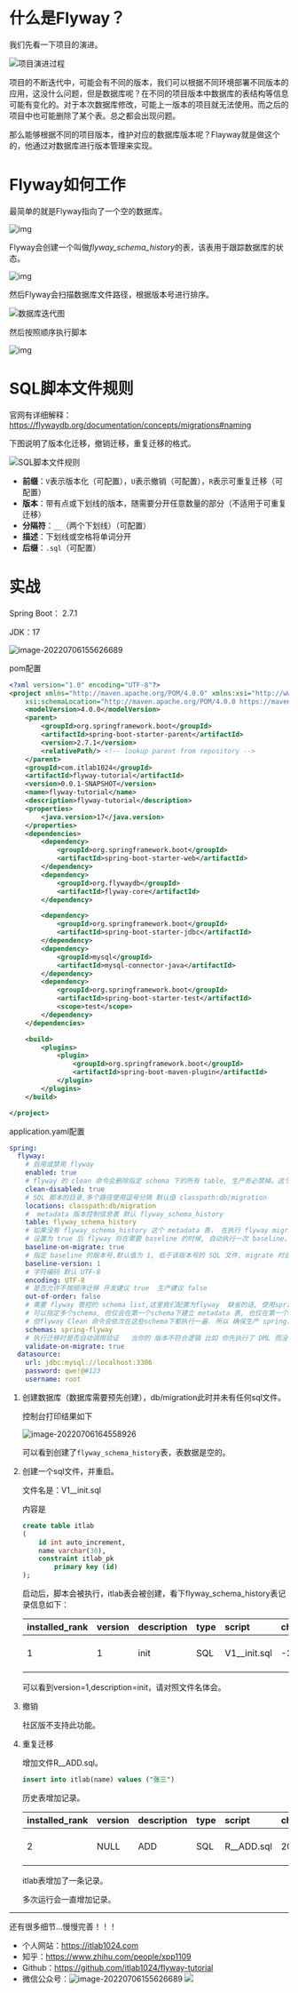 # 什么是Flyway？

我们先看一下项目的演进。

![项目演进过程](https://raw.githubusercontent.com/itlab1024/picgo-images/main/202207061541016.png)

项目的不断迭代中，可能会有不同的版本，我们可以根据不同环境部署不同版本的应用，这没什么问题，但是数据库呢？在不同的项目版本中数据库的表结构等信息可能有变化的。对于本次数据库修改，可能上一版本的项目就无法使用。而之后的项目中也可能删除了某个表。总之都会出现问题。



那么能够根据不同的项目版本，维护对应的数据库版本呢？Flayway就是做这个的，他通过对数据库进行版本管理来实现。

# Flyway如何工作

最简单的就是Flyway指向了一个空的数据库。

![img](https://raw.githubusercontent.com/itlab1024/picgo-images/main/202207061548585.png)

Flyway会创建一个叫做*flyway_schema_history*的表，该表用于跟踪数据库的状态。

![img](https://raw.githubusercontent.com/itlab1024/picgo-images/main/202207061548885.png)



然后Flyway会扫描数据库文件路径，根据版本号进行排序。

![数据库迭代图](https://raw.githubusercontent.com/itlab1024/picgo-images/main/202207061519624.png)

然后按照顺序执行脚本

![img](https://raw.githubusercontent.com/itlab1024/picgo-images/main/202207061551312.png)

# SQL脚本文件规则

官网有详细解释：https://flywaydb.org/documentation/concepts/migrations#naming

下图说明了版本化迁移，撤销迁移，重复迁移的格式。

![SQL脚本文件规则](https://raw.githubusercontent.com/itlab1024/picgo-images/main/202207061724988.png)

- **前缀**：`V`表示版本化（可配置），`U`表示撤销（可配置），`R`表示可重复迁移（可配置）
- **版本**：带有点或下划线的版本，随需要分开任意数量的部分（不适用于可重复迁移）
- **分隔符**：`__`（两个下划线）（可配置）
- **描述**：下划线或空格将单词分开
- **后缀**：`.sql`（可配置）

# 实战

Spring Boot： 2.7.1

JDK：17

![image-20220706155626689](https://raw.githubusercontent.com/itlab1024/picgo-images/main/202207061556746.png)

pom配置

```xml
<?xml version="1.0" encoding="UTF-8"?>
<project xmlns="http://maven.apache.org/POM/4.0.0" xmlns:xsi="http://www.w3.org/2001/XMLSchema-instance"
	xsi:schemaLocation="http://maven.apache.org/POM/4.0.0 https://maven.apache.org/xsd/maven-4.0.0.xsd">
	<modelVersion>4.0.0</modelVersion>
	<parent>
		<groupId>org.springframework.boot</groupId>
		<artifactId>spring-boot-starter-parent</artifactId>
		<version>2.7.1</version>
		<relativePath/> <!-- lookup parent from repository -->
	</parent>
	<groupId>com.itlab1024</groupId>
	<artifactId>flyway-tutorial</artifactId>
	<version>0.0.1-SNAPSHOT</version>
	<name>flyway-tutorial</name>
	<description>flyway-tutorial</description>
	<properties>
		<java.version>17</java.version>
	</properties>
	<dependencies>
		<dependency>
			<groupId>org.springframework.boot</groupId>
			<artifactId>spring-boot-starter-web</artifactId>
		</dependency>
		<dependency>
			<groupId>org.flywaydb</groupId>
			<artifactId>flyway-core</artifactId>
		</dependency>

		<dependency>
			<groupId>org.springframework.boot</groupId>
			<artifactId>spring-boot-starter-jdbc</artifactId>
		</dependency>
		<dependency>
			<groupId>mysql</groupId>
			<artifactId>mysql-connector-java</artifactId>
		</dependency>
		<dependency>
			<groupId>org.springframework.boot</groupId>
			<artifactId>spring-boot-starter-test</artifactId>
			<scope>test</scope>
		</dependency>
	</dependencies>

	<build>
		<plugins>
			<plugin>
				<groupId>org.springframework.boot</groupId>
				<artifactId>spring-boot-maven-plugin</artifactId>
			</plugin>
		</plugins>
	</build>

</project>

```

application.yaml配置

```yaml
spring:
  flyway:
    # 启用或禁用 flyway
    enabled: true
    # flyway 的 clean 命令会删除指定 schema 下的所有 table, 生产务必禁掉。这个默认值是 false 理论上作为默认配置是不科学的。
    clean-disabled: true
    # SQL 脚本的目录,多个路径使用逗号分隔 默认值 classpath:db/migration
    locations: classpath:db/migration
    #  metadata 版本控制信息表 默认 flyway_schema_history
    table: flyway_schema_history
    # 如果没有 flyway_schema_history 这个 metadata 表， 在执行 flyway migrate 命令之前, 必须先执行 flyway baseline 命令
    # 设置为 true 后 flyway 将在需要 baseline 的时候, 自动执行一次 baseline。
    baseline-on-migrate: true
    # 指定 baseline 的版本号,默认值为 1, 低于该版本号的 SQL 文件, migrate 时会被忽略
    baseline-version: 1
    # 字符编码 默认 UTF-8
    encoding: UTF-8
    # 是否允许不按顺序迁移 开发建议 true  生产建议 false
    out-of-order: false
    # 需要 flyway 管控的 schema list,这里我们配置为flyway  缺省的话, 使用spring.datasource.url 配置的那个 schema,
    # 可以指定多个schema, 但仅会在第一个schema下建立 metadata 表, 也仅在第一个schema应用migration sql 脚本.
    # 但flyway Clean 命令会依次在这些schema下都执行一遍. 所以 确保生产 spring.flyway.clean-disabled 为 true
    schemas: spring-flyway
    # 执行迁移时是否自动调用验证   当你的 版本不符合逻辑 比如 你先执行了 DML 而没有 对应的DDL 会抛出异常
    validate-on-migrate: true
  datasource:
    url: jdbc:mysql://localhost:3306
    password: qwe!@#123
    username: root
```

1. 创建数据库（数据库需要预先创建），db/migration此时并未有任何sql文件。

   控制台打印结果如下

   ![image-20220706164558926](https://raw.githubusercontent.com/itlab1024/picgo-images/main/202207061645107.png)

   可以看到创建了`flyway_schema_history`表，表数据是空的。

2. 创建一个sql文件，并重启。

   文件名是：V1__init.sql

   内容是

   ```sql
   create table itlab
   (
       id int auto_increment,
       name varchar(30),
       constraint itlab_pk
           primary key (id)
   );
   ```

   启动后，脚本会被执行，itlab表会被创建，看下flyway_schema_history表记录信息如下：

   | installed\_rank | version | description | type | script         | checksum    | installed\_by | installed\_on       | execution\_time | success |
   | :-------------- | :------ | :---------- | :--- | :------------- | :---------- | :------------ | :------------------ | :-------------- | :------ |
   | 1               | 1       | init        | SQL  | V1\_\_init.sql | -2138043076 | root          | 2022-07-06 17:19:05 | 81              | 1       |

   可以看到version=1,description=init，请对照文件名体会。

3. 撤销

   社区版不支持此功能。

4. 重复迁移

   增加文件R__ADD.sql。

   ```sql
   insert into itlab(name) values ("张三")
   ```

   历史表增加记录。

   | installed\_rank | version | description | type | script       | checksum   | installed\_by | installed\_on       | execution\_time | success |
   | :-------------- | :------ | :---------- | :--- | :----------- | :--------- | :------------ | :------------------ | :-------------- | :------ |
   | 2               | NULL    | ADD         | SQL  | R\_\_ADD.sql | 2087458821 | root          | 2022-07-06 17:52:20 | 76              | 1       |

   itlab表增加了一条记录。

   多次运行会一直增加记录。

---

还有很多细节...慢慢完善！！！



* 个人网站：https://itlab1024.com
* 知乎：https://www.zhihu.com/people/xpp1109
* Github：https://github.com/itlab1024/flyway-tutorial
* 微信公众号：![image-20220706155626689](https://raw.githubusercontent.com/itlab1024/picgo-images/main/202207061556746.png)
![](https://itlab1024-1256529903.cos.ap-beijing.myqcloud.com/202207231727053.png)
